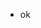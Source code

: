 - ok

<!---
DAT-Player/DAT-Player is a ✨ special ✨ repository because its `README.md` (this file) appears on your GitHub profile.
You can click the Preview link to take a look at your changes.
--->
